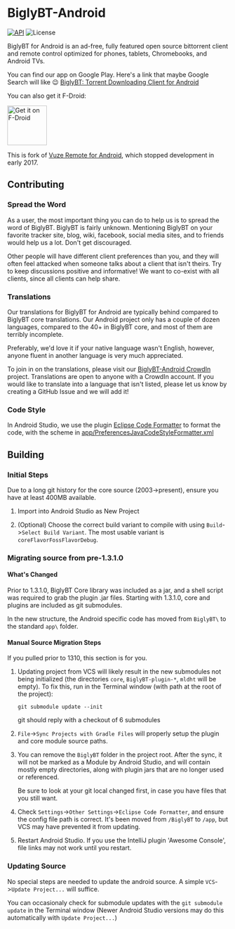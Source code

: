 # BiglyBT-Android

[![API](https://img.shields.io/badge/API-15%2B-blue.svg?style=flat)](https://android-arsenal.com/api?level=15)
![License](https://img.shields.io/badge/license-GPL2+-blue.svg?style=flat)

BiglyBT for Android is an ad-free, fully featured open source bittorrent client and remote control optimized for phones, tablets, Chromebooks, and Android TVs.

You can find our app on Google Play.  Here's a link that maybe Google Search will like :wink: [BiglyBT: Torrent Downloading Client for Android](https://play.google.com/store/apps/details?id=com.biglybt.android.client) 

You can also get it F-Droid:

<a href="https://f-droid.org/packages/com.biglybt.android.client/" target="_blank">
<img src="https://f-droid.org/badge/get-it-on.png" alt="Get it on F-Droid" height="90"/></a>

This is fork of [Vuze Remote for Android](https://svn.vuze.com/public/android/remote/trunk/VuzeRemoteProject/), which stopped development in early 2017.


## Contributing

### Spread the Word

As a user, the most important thing you can do to help us is to spread the word of BiglyBT. BiglyBT is fairly unknown. Mentioning BiglyBT on your favorite tracker site, blog, wiki, facebook, social media sites, and to friends would help us a lot. Don't get discouraged.  

Other people will have different client preferences than you, and they will often feel attacked when someone talks about a client that isn't theirs.  Try to keep discussions positive and informative!  We want to co-exist with all clients, since all clients can help share.

### Translations

Our translations for BiglyBT for Android are typically behind compared to BiglyBT core translations.  Our Android project only has a couple of dozen languages, compared to the 40+ in BiglyBT core, and most of them are terribly incomplete.

Preferably, we'd love it if your native language wasn't English, however, anyone fluent in another language is very much appreciated.

To join in on the translations, please visit our [BiglyBT-Android CrowdIn](https://crowdin.com/project/biglybt-android) project.  Translations are open to anyone with a CrowdIn account.  If you would like to translate into a language that isn't listed, please let us know by creating a GitHub Issue and we will add it!

### Code Style

In Android Studio, we use the plugin [Eclipse Code Formatter](https://plugins.jetbrains.com/plugin/6546-eclipse-code-formatter) to format the code, with the scheme in [app/PreferencesJavaCodeStyleFormatter.xml](app/PreferencesJavaCodeStyleFormatter.xml)


## Building

### Initial Steps

Due to a long git history for the core source (2003->present), ensure you have at least 400MB available.

1. Import into Android Studio as New Project

2. (Optional) Choose the correct build variant to compile with using `Build`->`Select Build Variant`.  The most usable variant is `coreFlavorFossFlavorDebug`.

### Migrating source from pre-1.3.1.0

#### What's Changed

Prior to 1.3.1.0, BiglyBT Core library was included as a jar, and a shell script was required to grab the plugin .jar files. Starting with 1.3.1.0, core and plugins are included as git submodules.

In the new structure, the Android specific code has moved from `BiglyBT\` to the standard `app\` folder.  

#### Manual Source Migration Steps

If you pulled prior to 1310, this section is for you.

1. Updating project from VCS will likely result in the new submodules not being initialized (the directories `core`, `BiglyBT-plugin-*`, `mldht` will be empty).  To fix this, run in the Terminal window (with path at the root of the project):

   `git submodule update --init`
   
   git should reply with a checkout of 6 submodules


1. `File`->`Sync Projects with Gradle Files` will properly setup the plugin and core module source paths.

1. You can remove the `BiglyBT` folder in the project root.  After the sync, it will not be marked as a Module by Android Studio, and will contain mostly empty directories, along with plugin jars that are no longer used or referenced.

   Be sure to look at your git local changed first, in case you have files that you still want.

1. Check `Settings`->`Other Settings`->`Eclipse Code Formatter`, and ensure the config file path is correct.  It's been moved from `/BiglyBT` to `/app`, but VCS may have prevented it from updating. 

1. Restart Android Studio.  If you use the IntelliJ plugin 'Awesome Console', file links may not work until you restart.

### Updating Source

No special steps are needed to update the android source.  A simple `VCS`->`Update Project...` will suffice.

You can occasionaly check for submodule updates with the `git submodule update` in the Terminal window (Newer Android Studio versions may do this automatically with `Update Project...`)

